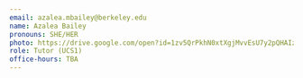 ```yaml
---
email: azalea.mbailey@berkeley.edu
name: Azalea Bailey
pronouns: SHE/HER
photo: https://drive.google.com/open?id=1zv5QrPkhN0xtXgjMvvEsU7y2pQHAIz8K
role: Tutor (UCS1)
office-hours: TBA
---
```

